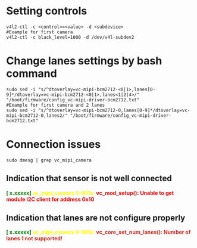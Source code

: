 # Setting controls

```shell
v4l2-ctl -c <control>=<value> -d <subdevice>
#Example for first camera
v4l2-ctl -c black_level=1000 -d /dev/v4l-subdev2
```

# Change lanes settings by bash command

```shell
sudo sed -i "s/^dtoverlay=vc-mipi-bcm2712-<0|1>,lanes[0-9]*/dtoverlay=vc-mipi-bcm2712-<0|1>,lanes<1|2|4>/" "/boot/firmware/config_vc-mipi-driver-bcm2712.txt"
#Example for first camera and 2 lanes
sudo sed -i "s/^dtoverlay=vc-mipi-bcm2712-0,lanes[0-9]*/dtoverlay=vc-mipi-bcm2712-0,lanes2/" "/boot/firmware/config_vc-mipi-driver-bcm2712.txt"
```
# Connection issues

```shell
sudo dmesg | grep vc_mipi_camera
```
## Indication that sensor is not well connected

<b><span style="color:green">[    x.xxxxx]</span> <span style="color:yellow">vc_mipi_camera 4-001a: </span><span style="color:red">
vc_mod_setup(): Unable to get module I2C client for address 0x10</span></b>

## Indication that lanes are not configure properly

<b><span style="color:green">[    x.xxxxx]</span><span style="color:yellow"> vc_mipi_camera 4-001a: </span><span style="color:#d6281c">
 vc_core_set_num_lanes(): Number of lanes 1 not supported!</span><b>

